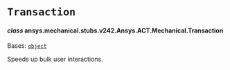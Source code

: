 # `Transaction`



#### *class* ansys.mechanical.stubs.v242.Ansys.ACT.Mechanical.Transaction

Bases: [`object`](https://docs.python.org/3/library/functions.html#object)

Speeds up bulk user interactions.

<!-- !! processed by numpydoc !! -->


